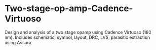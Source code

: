 # Two-stage-op-amp-Cadence-Virtuoso
Design and analysis of a two stage opamp using Cadence Virtuoso (180 nm). Includes schematic, symbol, layout, DRC, LVS, parasitic extraction using Assura
